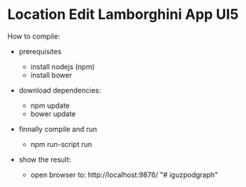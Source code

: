# Location Edit Lamborghini App UI5 #

How to compile:

- prerequisites
    - install nodejs (npm)
    - install bower

- download dependencies:
    - npm update
    - bower update

- finnally compile and run
    - npm run-script run

- show the result:
    - open browser to: http://localhost:9876/
"# iguzpodgraph" 
